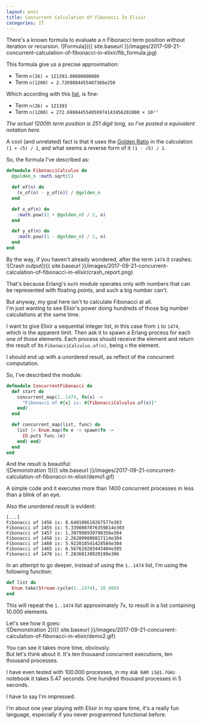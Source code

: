 ```yaml
---
layout: post
title: Concurrent Calculation Of Fibonacci In Elixir
categories: IT
---
```


There's a known formula to evaluate a *n* Fibonacci term position without iteration or recursion.
![Formula]({{ site.baseurl }}/images/2017-09-21-concurrent-calculation-of-fibonacci-in-elixir/fib_formula.jpg)

This formula give us a precise approximation:  
+ Term `n(26) = 121393.00000000009`
+ Term `n(1200) = 2.7269884455407366e250`

Which according with this [list](https://oeis.org/A000045/b000045.txt), is fine:  
+ Term `n(26) = 121393`
+ Term `n(1200) = 272.698844554059974143456202000 × 10²⁷`

*The actual 1200th term position is 251 digit long, so I've posted a equivalent notation here.*

A cool (and unrelated) fact is that it uses the [Golden Ratio](https://en.wikipedia.org/wiki/Golden_ratio) in the calculation `(1 + √5) / 2`, and what seems a reverse form of it `(1 - √5) / 2`.

So, the formula I've described as:
```elixir
defmodule FibonacciCalculus do
  @golden_n :math.sqrt(5)

  def of(n) do
    (x_of(n) - y_of(n)) / @golden_n
  end

  def x_of(n) do
    :math.pow((1 + @golden_n) / 2, n)
  end

  def y_of(n) do
    :math.pow((1 - @golden_n) / 2, n)
  end
end
```

By the way, if you haven't already wondered, after the term `1474` it crashes:  
![Crash output]({{ site.baseurl }}/images/2017-09-21-concurrent-calculation-of-fibonacci-in-elixir/crash_report.png)

That's because Erlang's `math` module operates only with numbers that can be represented with floating points, and such a big number can't.

But anyway, my goal here isn't to calculate Fibonacci at all.  
I'm just wanting to see Elixir's power doing hundreds of those big number calculations at the same time.

I want to give Elixir a sequential integer list, in this case from `1` to `1474`, which is the apparent limit. Then ask it to spawn a Erlang process for each one of those elements. Each process should receive the element and return the result of its `FibonacciCalculus.of(n)`, being `n` the element.

I should end up with a unordered result, as reflect of the concurrent computation.

So, I've described the module:
```elixir
defmodule ConcurrentFibonacci do
  def start do
    concurrent_map(1..1474, fn(x) ->
      "Fibonacci of #{x} is: #{FibonacciCalculus.of(x)}"
    end)
  end

  def concurrent_map(list, func) do
    list |> Enum.map(fn e -> spawn(fn ->
      IO.puts func.(e)
    end) end)
  end
end
```

And the result is beautiful:  
![Demonstration 1]({{ site.baseurl }}/images/2017-09-21-concurrent-calculation-of-fibonacci-in-elixir/demo1.gif)

A simple code and it executes more than 1400 concurrent processes in less than a blink of an eye.

Also the unordered result is evident:
```
[...]
Fibonacci of 1456 is: 8.640108610267577e303
Fibonacci of 1455 is: 5.3398807876359814e303
Fibonacci of 1457 is: 1.397998939790356e304
Fibonacci of 1458 is: 2.262009800817114e304
Fibonacci of 1460 is: 5.922018541424584e304
Fibonacci of 1465 is: 6.567619203443404e305
Fibonacci of 1470 is: 7.28360130920199e306
```

In an attempt to go deeper, instead of using the `1..1474` list, I'm using the following function:
```elixir
def list do
  Enum.take(Stream.cycle(1..1474), 10_000)
end
```

This will repeat the `1..1474` list approximately 7x, to result in a list containing 10.000 elements.

Let's see how it goes:  
![Demonstration 2]({{ site.baseurl }}/images/2017-09-21-concurrent-calculation-of-fibonacci-in-elixir/demo2.gif)

You can see it takes more time, obviously.  
But let's think about it. It's ten thousand concurrent executions, ten thousand processes.

I have even tested with 100.000 processes, in my `4GB RAM i5@1.7GHz` notebook it takes 5.47 seconds. One hundred thousand processes in 5 seconds.

I have to say I'm impressed.

I'm about one year playing with Elixir in my spare time, it's a really fun language, especially if you never programmed functional before.
